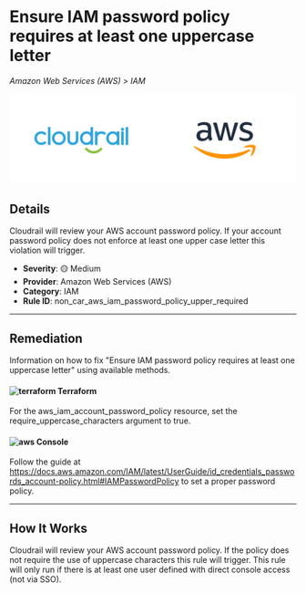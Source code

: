# Ensure IAM password policy requires at least one uppercase letter

*Amazon Web Services (AWS) > IAM*

![Cloudrail and Amazon Web Services (AWS) logos](../images/cloudrail_aws.png)

## Details
Cloudrail will review your AWS account password policy. If your account password policy does not enforce at least one upper case letter this violation will trigger.

- **Severity**: 🟡 Medium
- **Provider**: Amazon Web Services (AWS)
- **Category**: IAM
- **Rule ID**: non_car_aws_iam_password_policy_upper_required

---

## Remediation
Information on how to fix "Ensure IAM password policy requires at least one uppercase letter" using available methods.


####  <img src="../_media/emojis/terraform.png" alt="terraform" width="20"/>  Terraform
For the aws_iam_account_password_policy resource, set the require_uppercase_characters argument to true.










####  <img src="../_media/emojis/aws.png" alt="aws" width="20"/> Console
Follow the guide at <https://docs.aws.amazon.com/IAM/latest/UserGuide/id_credentials_passwords_account-policy.html#IAMPasswordPolicy> to set a proper password policy.




---

## How It Works
Cloudrail will review your AWS account password policy. If the policy does not require the use of uppercase characters this rule will trigger. This rule will only run if there is at least one user defined with direct console access (not via SSO).